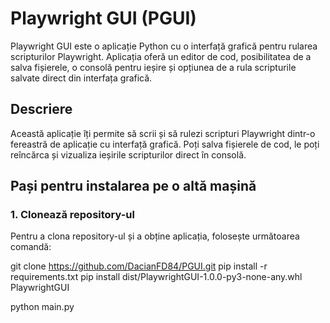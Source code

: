 # Playwright GUI (PGUI)

Playwright GUI este o aplicație Python cu o interfață grafică pentru rularea scripturilor Playwright. Aplicația oferă un editor de cod, posibilitatea de a salva fișierele, o consolă pentru ieșire și opțiunea de a rula scripturile salvate direct din interfața grafică.

## Descriere

Această aplicație îți permite să scrii și să rulezi scripturi Playwright dintr-o fereastră de aplicație cu interfață grafică. Poți salva fișierele de cod, le poți reîncărca și vizualiza ieșirile scripturilor direct în consolă.

## Pași pentru instalarea pe o altă mașină

### 1. Clonează repository-ul

Pentru a clona repository-ul și a obține aplicația, folosește următoarea comandă:

git clone https://github.com/DacianFD84/PGUI.git
pip install -r requirements.txt
pip install dist/PlaywrightGUI-1.0.0-py3-none-any.whl
PlaywrightGUI

python main.py



